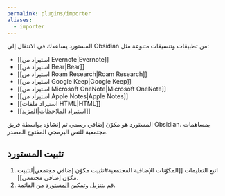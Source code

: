 ```yaml
---
permalink: plugins/importer
aliases:
  - importer
---
```


المستورد يساعدك في الانتقال إلى Obsidian من تطبيقات وتنسيقات متنوعة مثل:

- [[استيراد من  Evernote|Evernote]]
- [[استيراد من  Bear|Bear]]
- [[استيراد من Roam Research|Roam Research]]
- [[استيراد من Google Keep|Google Keep]]
- [[استيراد من Microsoft OneNote|Microsoft OneNote]]
- [[استيراد من  Apple Notes|Apple Notes]]
- [[استيراد ملفات HTML|HTML]]
- [[استيراد الملاحظات|المزيد]]

المستورد هو مكوّن إضافي رسمي تم إنشاؤه بواسطة فريق Obsidian، بمساهمات مجتمعية للنص البرمجي المفتوح المصدر.

## تثبيت المستورد

1. اتبع التعليمات [[المكوّنات الإضافية المجتمعية#تثبيت مكوّن إضافي مجتمعي|لتثبيت مكوّن إضافي مجتمعي]].
2. قم بتنزيل وتمكين [المستورد](obsidian://show-plugin?id=obsidian-importer) من القائمة.
